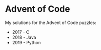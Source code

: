 # Advent of Code

My solutions for the Advent of Code puzzles:
* 2017 - C
* 2018 - Java
* 2019 - Python
